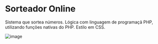 <h1>Sorteador Online</h1>
<p>Sistema que sortea números. Lógica com linguagem de programaçã PHP, utilizando funções nativas do PHP. Estilo em CSS.</p>

![image](https://github.com/witorlinhares/sorteador/assets/154279407/f0d15eeb-8023-425e-9234-182eb9f7266e)
